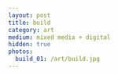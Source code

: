 ```yaml
---
layout: post
title: build
category: art
medium: mixed media + digital
hidden: true
photos: 
  build_01: /art/build.jpg
---
```

